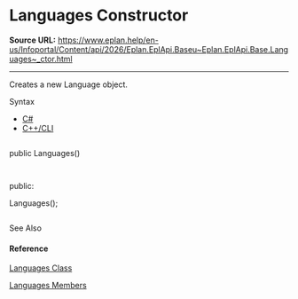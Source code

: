 # Languages Constructor

**Source URL:** https://www.eplan.help/en-us/Infoportal/Content/api/2026/Eplan.EplApi.Baseu~Eplan.EplApi.Base.Languages~_ctor.html

---

Creates a new Language object.

Syntax

- [C#](#i-syntax-CS)
- [C++/CLI](#i-syntax-CPP2005)

```
```
public Languages()
```
```

```
```
public:
Languages();
```
```



See Also

#### Reference

[Languages Class](Eplan.EplApi.Baseu~Eplan.EplApi.Base.Languages.html)
  
[Languages Members](Eplan.EplApi.Baseu~Eplan.EplApi.Base.Languages_members.html)